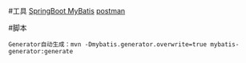 #工具
[SpringBoot MyBatis](http://mybatis.org/spring-boot-starter/mybatis-spring-boot-autoconfigure/)
[postman]()

#脚本
````
Generator自动生成：mvn -Dmybatis.generator.overwrite=true mybatis-generator:generate
````